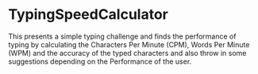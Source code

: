 # TypingSpeedCalculator
This presents a simple typing challenge and finds the performance of typing by calculating the Characters Per Minute (CPM), Words Per Minute (WPM) and the accuracy of the typed characters and also throw in some suggestions depending on the Performance of the user.
